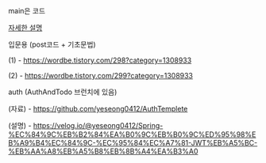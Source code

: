main은 코드

<a href="https://2024-applyforducami-8.notion.site/131689a94264805f8217da1568411886?pvs=4"></p>자세한 설명</a>

입문용 (post코드 + 기초문법)

(1) - https://wordbe.tistory.com/298?category=1308933

(2) - https://wordbe.tistory.com/299?category=1308933

auth (AuthAndTodo 브런치에 있음)

(자료) - https://github.com/yeseong0412/AuthTemplete

(설명) - https://velog.io/@yeseong0412/Spring-%EC%84%9C%EB%B2%84%EA%B0%9C%EB%B0%9C%ED%95%98%EB%A9%B4%EC%84%9C-%EC%95%84%EC%A7%81-JWT%EB%A5%BC-%EB%AA%A8%EB%A5%B8%EB%8B%A4%EA%B3%A0

